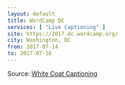 ```yaml
---
layout: default
title: WordCamp DC
services: [ "Live Captioning" ]
site: https://2017.dc.wordcamp.org/
city: Washington, DC
from: 2017-07-14
to: 2017-07-16
---
```


Source: [White Coat Captioning](http://www.whitecoatcaptioning.com/)
